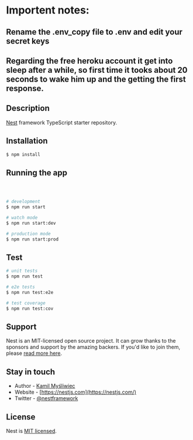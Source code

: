 # Importent notes:

## Rename the .env_copy file to .env and edit your secret keys 


## Regarding the free heroku account it get into sleep after a while, so first time it tooks about 20 seconds to wake him up and the getting the first response.

## Description

[Nest](https://github.com/nestjs/nest) framework TypeScript starter repository.



## Installation


```bash
$ npm install
```

## Running the app


```bash



# development
$ npm run start

# watch mode
$ npm run start:dev

# production mode
$ npm run start:prod
```

## Test

```bash
# unit tests
$ npm run test

# e2e tests
$ npm run test:e2e

# test coverage
$ npm run test:cov
```

## Support

Nest is an MIT-licensed open source project. It can grow thanks to the sponsors and support by the amazing backers. If you'd like to join them, please [read more here](https://docs.nestjs.com/support).

## Stay in touch

- Author - [Kamil Myśliwiec](https://kamilmysliwiec.com)
- Website - [https://nestjs.com](https://nestjs.com/)
- Twitter - [@nestframework](https://twitter.com/nestframework)

## License

Nest is [MIT licensed](LICENSE).
